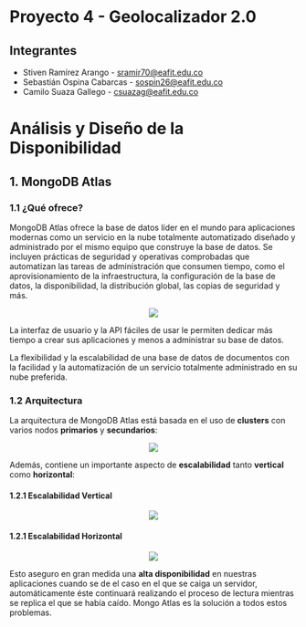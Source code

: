 # Proyecto 4 - Geolocalizador 2.0

## Integrantes 

- Stiven Ramírez Arango - sramir70@eafit.edu.co
- Sebastián Ospina Cabarcas - sospin26@eafit.edu.co
- Camilo Suaza Gallego - csuazag@eafit.edu.co

# Análisis y Diseño de la Disponibilidad

## 1. MongoDB Atlas

### 1.1 ¿Qué ofrece?

MongoDB Atlas ofrece la base de datos líder en el mundo para aplicaciones modernas como un servicio en la nube totalmente automatizado diseñado y administrado por el mismo equipo que construye la base de datos. Se incluyen prácticas de seguridad y operativas comprobadas que automatizan las tareas de administración que consumen tiempo, como el aprovisionamiento de la infraestructura, la configuración de la base de datos, la disponibilidad, la distribución global, las copias de seguridad y más. 

<p align="center">
<img src="https://webassets.mongodb.com/_com_assets/cms/pause-resume-r0ukvlj9tt.png">
</p>

La interfaz de usuario y la API fáciles de usar le permiten dedicar más tiempo a crear sus aplicaciones y menos a administrar su base de datos.

La flexibilidad y la escalabilidad de una base de datos de documentos con la facilidad y la automatización de un servicio totalmente administrado en su nube preferida.

### 1.2 Arquitectura

La arquitectura de MongoDB Atlas está basada en el uso de **clusters** con varios nodos **primarios** y **secundarios**:

<p align="center">
<img src="https://storage.googleapis.com/gweb-cloudblog-publish/images/mongodb-3iqa3.max-700x700.PNG">
</p>

Además, contiene un importante aspecto de **escalabilidad** tanto **vertical** como **horizontal**:

#### 1.2.1 Escalabilidad Vertical

<p align="center">
<img src="http://s3.amazonaws.com/info-mongodb-com/_com_assets/media/Architecture%20v4.png">
</p>

#### 1.2.1 Escalabilidad Horizontal

<p align="center">
<img src="http://corpsite-blog.s3.amazonaws.com/blog/wp-content/uploads/2014/03/MongoDB-Request-Diagram.png">
</p>

Esto aseguro en gran medida una **alta disponibilidad** en nuestras aplicaciones cuando se de el caso en el que se caiga un servidor, automáticamente éste continuará realizando el proceso de lectura mientras se replica el que se había caído. Mongo Atlas es la solución a todos estos problemas.
